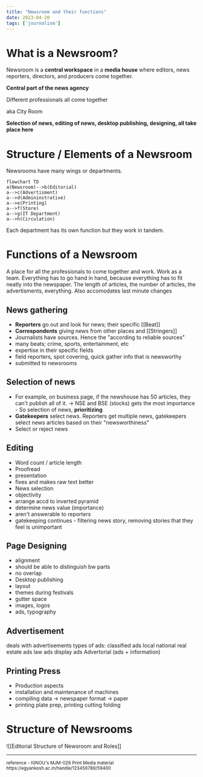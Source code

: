 ```yaml
---
title: "Newsroom and their functions"
date: 2023-04-20
tags: ['journalism']
---
```


# What is a Newsroom?

Newsroom is a **central workspace** in a **media house** where editors, news reporters, directors, and producers come together. 

**Central part of the news agency**

Different professionals all come together 

aka City Room 

**Selection of news, editing of news, desktop publishing, designing, all take place here** 

# Structure / Elements of a Newsroom
Newsrooms have many wings or departments. 

```mermaid
flowchart TD
a(Newsroom)-->b(Editorial)
a-->c(Advertisment)
a-->d(Admininstrative)
a-->e(Printing)
a-->f(Store)
a-->g(IT Department)
a-->h(Circulation)
```

Each department has its own function but they work in tandem. 

# Functions of a Newsroom 

A place for all the professionals to come together and work. Work as a team. Everything has to go hand in hand, because everything has to fit neatly into the newspaper. The length of articles, the number of articles, the advertisments, everything. Also accomodates last minute changes

## **News gathering**
- **Reporters** go out and look for news; their specific [[Beat]]
- **Correspondents** giving news from other places  and [[Stringers]] 
- Journalists have sources. Hence the "according to reliable sources"
- many beats; crime, sports, entertainment, etc
- expertise in their specific fields
- field reporters, spot covering, quick gather info that is newsworthy
- submitted to newsrooms

## **Selection of news**
  - For example, on business page, if the newshouse has 50 articles, they can't publish all of it.  -> NSE and BSE (stocks) gets the most importance - So selection of news, **prioritizing**
  - **Gatekeepers** select news. Reporters get multiple news, gatekeepers select news articles based on their "newsworthiness"
  - Select or reject news 

## **Editing**
- Word count / article length   
- Proofread
- presentation 
- fixes and makes raw text better
- News selection
- objectivity
- arrange accd to inverted pyramid
- determine news value (importance)
- aren't answerable to reporters
- gatekeeping continues - filtering news story, removing stories that they feel is unimportant

## **Page Designing**
  - alignment
  - should be able to distinguish bw parts 
  - no overlap 
  - Desktop publishing 
  - layout  
  - themes during festivals
  - gutter space
  - images, logos
  - ads, typography

## **Advertisement**
deals with advertisements
types of ads: 
	classified ads
	local
	national
	real estate ads
	law ads
	display ads
	Advertorial (ads + information)


## **Printing Press**
- Production aspects
- installation and maintenance of machines
- compiling data -> newspaper format -> paper
- printing plate prep, printing cutting folding

# Structure of Newsrooms

![[Editorial Structure of Newsroom and Roles]]


---
<sub>
reference - 
IGNOU's MJM-026 Print Media material
https://egyankosh.ac.in/handle/123456789/59400
</sub>
